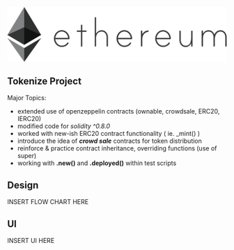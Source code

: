 ![](public/eth.png)
##
## Tokenize Project
Major Topics:
 - extended use of openzeppelin contracts (ownable, crowdsale, ERC20, IERC20)
 - modified code for *solidity ^0.8.0*
 - worked with new-ish ERC20 contract functionality ( ie. _mint() )
 - introduce the idea of ***crowd sale*** contracts for token distribution 
 - reinforce & practice contract inheritance, overriding functions (use of super)
 - working with **.new()** and **.deployed()** within test scripts

 ## Design

INSERT FLOW CHART HERE

 ## UI

 INSERT UI HERE


